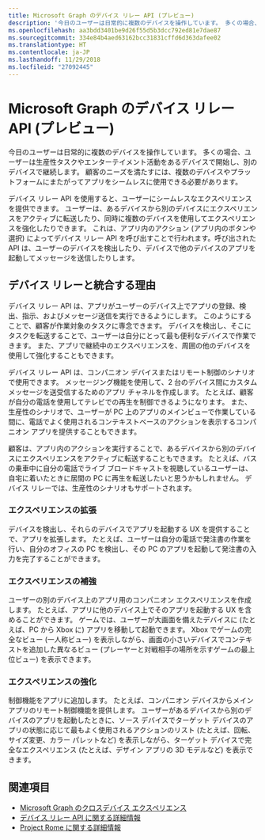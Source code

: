 ```yaml
---
title: Microsoft Graph のデバイス リレー API (プレビュー)
description: '今日のユーザーは日常的に複数のデバイスを操作しています。 多くの場合、ユーザーは生産性タスクやエンターテイメント活動をあるデバイスで開始し、別のデバイスで継続します。 顧客のニーズを満たすには、複数のデバイスやプラットフォームにまたがってアプリをシームレスに使用できる必要があります。 '
ms.openlocfilehash: aa3bdd3401be9d26f55d5b3dcc792ed81e7dae87
ms.sourcegitcommit: 334e84b4aed63162bcc31831cffd6d363dafee02
ms.translationtype: HT
ms.contentlocale: ja-JP
ms.lasthandoff: 11/29/2018
ms.locfileid: "27092445"
---
```

# <a name="device-relay-api-in-microsoft-graph-preview"></a>Microsoft Graph のデバイス リレー API (プレビュー)

今日のユーザーは日常的に複数のデバイスを操作しています。 多くの場合、ユーザーは生産性タスクやエンターテイメント活動をあるデバイスで開始し、別のデバイスで継続します。 顧客のニーズを満たすには、複数のデバイスやプラットフォームにまたがってアプリをシームレスに使用できる必要があります。 

デバイス リレー API を使用すると、ユーザーにシームレスなエクスペリエンスを提供できます。 ユーザーは、あるデバイスから別のデバイスにエクスペリエンスをアクティブに転送したり、同時に複数のデバイスを使用してエクスペリエンスを強化したりできます。 これは、アプリ内のアクション (アプリ内のボタンや選択) によってデバイス リレー API を呼び出すことで行われます。呼び出された API は、ユーザーのデバイスを検出したり、デバイスで他のデバイスのアプリを起動してメッセージを送信したりします。

## <a name="why-integrate-with-device-relay"></a>デバイス リレーと統合する理由

デバイス リレー API は、アプリがユーザーのデバイス上でアプリの登録、検出、指示、およびメッセージ送信を実行できるようにします。 このようにすることで、顧客が作業対象のタスクに専念できます。 デバイスを検出し、そこにタスクを転送することで、ユーザーは自分にとって最も便利なデバイスで作業できます。 また、アプリで継続中のエクスペリエンスを、周囲の他のデバイスを使用して強化することもできます。

デバイス リレー API は、コンパニオン デバイスまたはリモート制御のシナリオで使用できます。 メッセージング機能を使用して、2 台のデバイス間にカスタム メッセージを送受信するためのアプリ チャネルを作成します。 たとえば、顧客が自分の電話を使用してテレビでの再生を制御できるようになります。 また、生産性のシナリオで、ユーザーが PC 上のアプリのメインビューで作業している間に、電話でよく使用されるコンテキストベースのアクションを表示するコンパニオン アプリを提供することもできます。

顧客は、アプリ内のアクションを実行することで、あるデバイスから別のデバイスにエクスペリエンスをアクティブに転送することもできます。 たとえば、バスの乗車中に自分の電話でライブ ブロードキャストを視聴しているユーザーは、自宅に着いたときに居間の PC に再生を転送したいと思うかもしれません。 デバイス リレーでは、生産性のシナリオもサポートされます。 

### <a name="extend-the-experience"></a>エクスペリエンスの拡張

デバイスを検出し、それらのデバイスでアプリを起動する UX を提供することで、アプリを拡張します。 たとえば、ユーザーは自分の電話で発注書の作業を行い、自分のオフィスの PC を検出し、その PC のアプリを起動して発注書の入力を完了することができます。  

### <a name="augment-the-experience"></a>エクスペリエンスの補強

ユーザーの別のデバイス上のアプリ用のコンパニオン エクスペリエンスを作成します。 たとえば、アプリに他のデバイス上でそのアプリを起動する UX を含めることができます。 ゲームでは、ユーザーが大画面を備えたデバイスに (たとえば、PC から Xbox に) アプリを移動して起動できます。 Xbox でゲームの完全なビュー (一人称ビュー) を表示しながら、画面の小さいデバイスでコンテキストを追加した異なるビュー (プレーヤーと対戦相手の場所を示すゲームの最上位ビュー) を表示できます。  

### <a name="enrich-the-experience"></a>エクスペリエンスの強化

制御機能をアプリに追加します。 たとえば、コンパニオン デバイスからメイン アプリのリモート制御機能を提供します。 ユーザーがあるデバイスから別のデバイスのアプリを起動したときに、ソース デバイスでターゲット デバイスのアプリの状態に応じて最もよく使用されるアクションのリスト (たとえば、回転、サイズ変更、カラー パレットなど) を表示しながら、ターゲット デバイスで完全なエクスペリエンス (たとえば、デザイン アプリの 3D モデルなど) を表示できます。

## <a name="see-also"></a>関連項目

- [Microsoft Graph のクロスデバイス エクスペリエンス](cross-device-concept-overview.md)
- [デバイス リレー API に関する詳細情報](/graph/api/resources/project-rome-overview?view=graph-rest-beta)
- [Project Rome に関する詳細情報](https://aka.ms/projectrome)
